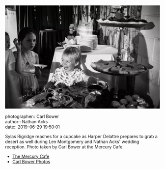 ![Sylas Rigridge reaches for a cupcake](assets/2019-06-29-set-3-the-reception-65.webp)

photographer:: Carl Bower  
author:: Nathan Acks  
date:: 2019-06-29 19:50:01

Sylas Rigridge reaches for a cupcake as Harper Delattre prepares to grab a desert as well during Len Montgomery and Nathan Acks' wedding reception. Photo taken by Carl Bower at the Mercury Cafe.

* [The Mercury Cafe](http://mercurycafe.com)
* [Carl Bower Photos](https://carlbowerphotos.com)
